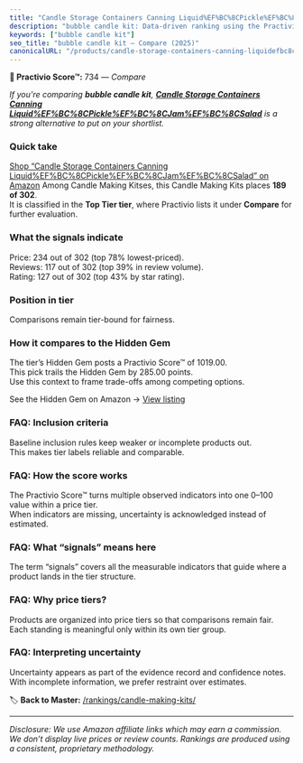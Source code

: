 ```yaml
---
title: "Candle Storage Containers Canning Liquid%EF%BC%8CPickle%EF%BC%8CJam%EF%BC%8CSalad"
description: "bubble candle kit: Data-driven ranking using the Practivio Score™. Positioned by quality, value, demand, findability, momentum."
keywords: ["bubble candle kit"]
seo_title: "bubble candle kit — Compare (2025)"
canonicalURL: "/products/candle-storage-containers-canning-liquidefbc8cpickleefbc8cjamefbc8csalad-B0DJQYGSSV/"
---
```


**🛒 Practivio Score™:** 734 — _Compare_


*If you're comparing **bubble candle kit**, **[Candle Storage Containers Canning Liquid%EF%BC%8CPickle%EF%BC%8CJam%EF%BC%8CSalad](https://www.amazon.com/dp/B0DJQYGSSV?tag=practivio-20)** is a strong alternative to put on your shortlist.*
### Quick take
[Shop “Candle Storage Containers Canning Liquid%EF%BC%8CPickle%EF%BC%8CJam%EF%BC%8CSalad” on Amazon](https://www.amazon.com/dp/B0DJQYGSSV?tag=practivio-20)
Among Candle Making Kitses, this Candle Making Kits places **189 of 302**.  
It is classified in the **Top Tier tier**, where Practivio lists it under **Compare** for further evaluation.

### What the signals indicate
Price: 234 out of 302 (top 78% lowest-priced).  
Reviews: 117 out of 302 (top 39% in review volume).  
Rating: 127 out of 302 (top 43% by star rating).  

### Position in tier
Comparisons remain tier-bound for fairness.

### How it compares to the Hidden Gem
The tier’s Hidden Gem posts a Practivio Score™ of 1019.00.  
This pick trails the Hidden Gem by 285.00 points.  
Use this context to frame trade-offs among competing options.  

See the Hidden Gem on Amazon → [View listing](https://www.amazon.com/dp/B0BFFY23VX?tag=practivio-20)

### FAQ: Inclusion criteria
Baseline inclusion rules keep weaker or incomplete products out.  
This makes tier labels reliable and comparable.

### FAQ: How the score works
The Practivio Score™ turns multiple observed indicators into one 0–100 value within a price tier.  
When indicators are missing, uncertainty is acknowledged instead of estimated.

### FAQ: What “signals” means here
The term “signals” covers all the measurable indicators that guide where a product lands in the tier structure.

### FAQ: Why price tiers?
Products are organized into price tiers so that comparisons remain fair.  
Each standing is meaningful only within its own tier group.

### FAQ: Interpreting uncertainty
Uncertainty appears as part of the evidence record and confidence notes.  
With incomplete information, we prefer restraint over estimates.

<!-- Missing template for Compare/CompareWithinPriceClass -->


🏷️ **Back to Master:** [/rankings/candle-making-kits/](/rankings/candle-making-kits/)

---
_Disclosure: We use Amazon affiliate links which may earn a commission. We don’t display live prices or review counts. Rankings are produced using a consistent, proprietary methodology._
